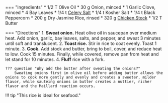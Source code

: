 === "Ingredients"
    * 1/2 T Olive Oil
    * 30 g Onion, minced
    * 1 Garlic Clove, minced
    * 4 Bay Leaves
    * 1/4 t [Celery Salt](../../seasonings/salt-blends/celery-salt.md)
    * 1/4 t Kosher Salt
    * 1/4 t Black Peppercorn
    * 200 g Dry Jasmine Rice, rinsed
    * 320 g [Chicken Stock](../../soups/stocks/meat-stock.md)
    * 1/2 T Butter

=== "Directions"
    1. **Sweat onion.** Heat olive oil in saucepan over medium heat. Add onion, garlic, bay leaves, salts, and pepper, and sweat 3 minutes until soft and translucent.
    2. **Toast rice.** Stir in rice to coat evenly. Toast 1 minute.
    3. **Cook.** Add stock and butter, bring to boil, cover, and reduce heat to low. Cook 15 minutes. Finally, while covered, remove pan from heat and let stand for 10 minutes.
    4. **Fluff** rice with a fork.

    ??? question "Why add the butter after sweating the onions?"
        Sweating onions first in olive oil before adding butter allows the onions to cook more gently and evenly and creates a sweeter, milder flavor, while sautéing onions in butter creates a nuttier, richer flavor and the Maillard reaction occurs.

!!! tip "This rice is ideal for seafood."

[^lagasse]:
    Lagasse, Emeril. ["Shrimp Scampi With Laurel Rice And Roast Chicken - Emeril Lagasse"](https://www.youtube.com/watch?v=_r0k81cbND0) _YouTube: Amazing Foods Festival._ 5 August 2020.
